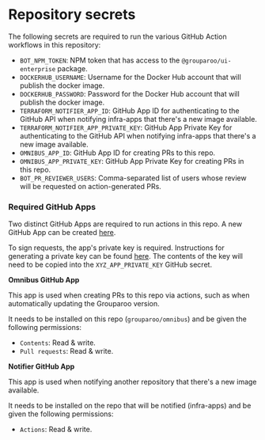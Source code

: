 # Repository secrets

The following secrets are required to run the various GitHub Action workflows in this repository:

- `BOT_NPM_TOKEN`: NPM token that has access to the `@grouparoo/ui-enterprise` package.
- `DOCKERHUB_USERNAME`: Username for the Docker Hub account that will publish the docker image.
- `DOCKERHUB_PASSWORD`: Password for the Docker Hub account that will publish the docker image.
- `TERRAFORM_NOTIFIER_APP_ID`: GitHub App ID for authenticating to the GitHub API when notifying infra-apps that there's a new image available.
- `TERRAFORM_NOTIFIER_APP_PRIVATE_KEY`: GitHub App Private Key for authenticating to the GitHub API when notifying infra-apps that there's a new image available.
- `OMNIBUS_APP_ID`: GitHub App ID for creating PRs to this repo.
- `OMNIBUS_APP_PRIVATE_KEY`: GitHub App Private Key for creating PRs in this repo.
- `BOT_PR_REVIEWER_USERS`: Comma-separated list of users whose review will be requested on action-generated PRs.

### Required GitHub Apps

Two distinct GitHub Apps are required to run actions in this repo. A new GitHub App can be created [here](https://github.com/organizations/grouparoo/settings/apps/new).

To sign requests, the app's private key is required. Instructions for generating a private key can be found [here](https://docs.github.com/en/developers/apps/building-github-apps/authenticating-with-github-apps). The contents of the key will need to be copied into the `XYZ_APP_PRIVATE_KEY` GitHub secret.

**Omnibus GitHub App**

This app is used when creating PRs to this repo via actions, such as when automatically updating the Grouparoo version.

It needs to be installed on this repo (`grouparoo/omnibus`) and be given the following permissions:
- `Contents`: Read & write.
- `Pull requests`: Read & write.

**Notifier GitHub App**

This app is used when notifying another repository that there's a new image available.

It needs to be installed on the repo that will be notified (infra-apps) and be given the following permissions:
- `Actions`: Read & write.

